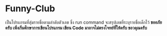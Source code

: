 # Funny-Club
เป็นโปรแกรมที่สุ่มรายชื่อตามลำดับตัวเลข ซึ่ง run command จะสรุปเลขที่ระบุรายชื่อเด็กไว้
****ขออภัยครับ เพิ่งเริ่มศึกษาการเขียนโปรแกรม เขียน Code มาอาจไม่ตรงโจทย์ที่ให้ครับ ขอวคุณครับ****
